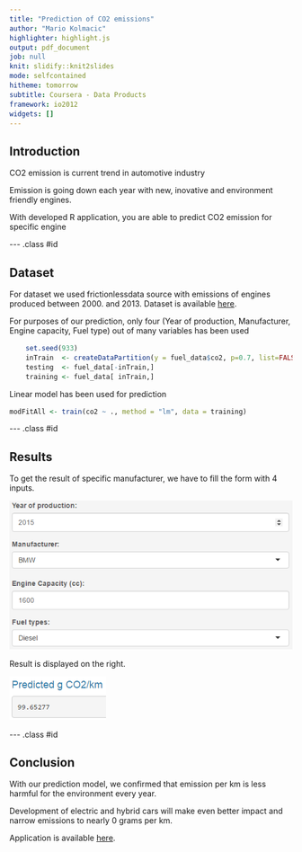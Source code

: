```yaml
---
title: "Prediction of CO2 emissions"
author: "Mario Kolmacic"
highlighter: highlight.js
output: pdf_document
job: null
knit: slidify::knit2slides
mode: selfcontained
hitheme: tomorrow
subtitle: Coursera - Data Products
framework: io2012
widgets: []
---
```


## Introduction


CO2 emission is current trend in automotive industry

Emission is going down each year with new, inovative and environment friendly engines.

With developed R application, you are able to predict CO2 emission for specific engine

--- .class #id

## Dataset

For dataset we used frictionlessdata source with emissions of engines produced between 2000. and 2013. Dataset is available [here](http://data.okfn.org/data/amercader/car-fuel-and-emissions).

For purposes of our prediction, only four (Year of production, Manufacturer, Engine capacity, Fuel type) out of many variables has been used

```r
    set.seed(933)
    inTrain  <- createDataPartition(y = fuel_data$co2, p=0.7, list=FALSE)
    testing  <- fuel_data[-inTrain,]
    training <- fuel_data[ inTrain,]
```

Linear model has been used for prediction

```r
modFitAll <- train(co2 ~ ., method = "lm", data = training)
```

--- .class #id

## Results

To get the result of specific manufacturer, we have to fill the form with 4 inputs.

![Data Input](Capture1.PNG)

Result is displayed on the right.

![Prediction result](Capture2.PNG)

--- .class #id

## Conclusion

With our prediction model, we confirmed that emission per km is less harmful for the environment every year.

Development of electric and hybrid cars will make even better impact and narrow emissions to nearly 0 grams per km.

Application is available [here](https://markolmac.shinyapps.io/data_products_project/).
